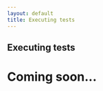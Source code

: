 ```yaml
---
layout: default
title: Executing tests
---
```


<div class="content">
	<div class="jumbotron clearfix">
		<div class="container">
       <h2 class="page-title arvo">Executing tests</h2>
    </div>
	</div>
  <div class="container">
    <h1 class="arvo">Coming soon...</h1>
  </div>
</div>